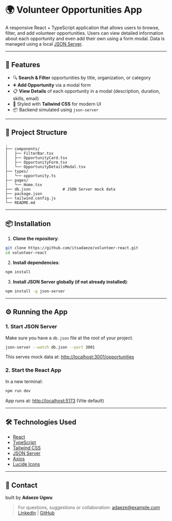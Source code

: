 # 🌍 Volunteer Opportunities App

A responsive React + TypeScript application that allows users to browse, filter, and add volunteer opportunities. Users can view detailed information about each opportunity and even add their own using a form modal. Data is managed using a local [JSON Server](https://github.com/typicode/json-server).

---

## 🚀 Features

- 🔍 **Search & Filter** opportunities by title, organization, or category
- ➕ **Add Opportunity** via a modal form
- 📋 **View Details** of each opportunity in a modal (description, duration, skills, email)
- 💅 Styled with **Tailwind CSS** for modern UI
- 📦 Backend simulated using `json-server`

---

## 📁 Project Structure

```
.
├── components/
│   ├── FilterBar.tsx
│   ├── OpportunityCard.tsx
│   ├── OpportunityForm.tsx
│   └── OpportunityDetailsModal.tsx
├── types/
│   └── opportunity.ts
├── pages/
│   └── Home.tsx
├── db.json              # JSON Server mock data
├── package.json
├── tailwind.config.js
└── README.md
```

---

## 📦 Installation

1. **Clone the repository**:

```bash
git clone https://github.com/itsadaeze/volunteer-react.git
cd volunteer-react
```

2. **Install dependencies**:

```bash
npm install
```

3. **Install JSON Server globally (if not already installed)**:

```bash
npm install -g json-server
```

---

## ⚙️ Running the App

### 1. Start JSON Server

Make sure you have a `db.json` file at the root of your project.

```bash
json-server --watch db.json --port 3001
```

This serves mock data at: [http://localhost:3001/opportunities](http://localhost:3001/opportunities)

### 2. Start the React App

In a new terminal:

```bash
npm run dev
```

App runs at: [http://localhost:5173](http://localhost:5173) (Vite default)

---

## 🛠 Technologies Used

- [React](https://reactjs.org/)
- [TypeScript](https://www.typescriptlang.org/)
- [Tailwind CSS](https://tailwindcss.com/)
- [JSON Server](https://github.com/typicode/json-server)
- [Axios](https://axios-http.com/)
- [Lucide Icons](https://lucide.dev/) 

---

## 📧 Contact

built by **Adaeze Ugwu**

> For questions, suggestions or collaboration:
[adaeze@example.com](mailto:adaezeugwu6@gmail.com)  
[LinkedIn](https://www.linkedin.com/in/adaeze-ugwu/) | [GitHub](https://github.com/itsadaeze)
